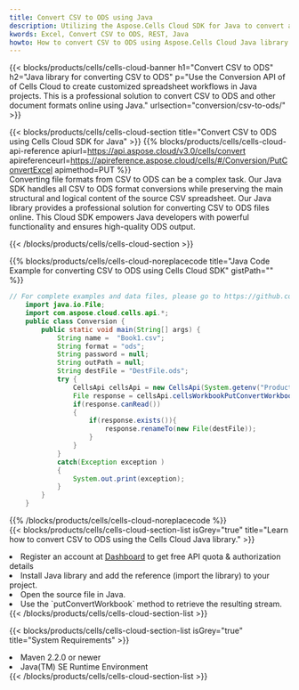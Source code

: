 ```yaml
---
title: Convert CSV to ODS using Java 
description: Utilizing the Aspose.Cells Cloud SDK for Java to convert a CSV format file to a ODS format file. 
kwords: Excel, Convert CSV to ODS, REST, Java
howto: How to convert CSV to ODS using Aspose.Cells Cloud Java library.
---
```



{{< blocks/products/cells/cells-cloud-banner h1="Convert CSV to ODS" h2="Java library for converting CSV to ODS" p="Use the Conversion API of of Cells Cloud to create customized spreadsheet workflows in Java projects. This is a professional solution to convert CSV to ODS and other document formats online using Java." urlsection="conversion/csv-to-ods/" >}}

{{< blocks/products/cells/cells-cloud-section  title="Convert CSV to ODS using Cells Cloud SDK for Java" >}}
{{% blocks/products/cells/cells-cloud-api-reference  apiurl=https://api.aspose.cloud/v3.0/cells/convert  apireferenceurl=https://apireference.aspose.cloud/cells/#/Conversion/PutConvertExcel  apimethod=PUT %}}
<br/>
Converting file formats from CSV to ODS can be a complex task. Our Java SDK handles all CSV to ODS format conversions while preserving the main structural and logical content of the source CSV spreadsheet. Our Java library provides a professional solution for converting CSV to ODS files online. This Cloud SDK empowers Java developers with powerful functionality and ensures high-quality ODS output.

{{< /blocks/products/cells/cells-cloud-section >}}

{{% blocks/products/cells/cells-cloud-noreplacecode title="Java Code Example for converting CSV to ODS using Cells Cloud SDK" gistPath="" %}}
 
```java
// For complete examples and data files, please go to https://github.com/aspose-cells-cloud/aspose-cells-cloud-java/
    import java.io.File;
    import com.aspose.cloud.cells.api.*;
    public class Conversion {
        public static void main(String[] args) {
            String name =  "Book1.csv";
            String format = "ods";
            String password = null;
            String outPath = null;
            String destFile = "DestFile.ods";
            try {
                CellsApi cellsApi = new CellsApi(System.getenv("ProductClientId"), System.getenv("ProductClientSecret"));
                File response = cellsApi.cellsWorkbookPutConvertWorkbook(new File(name), format, password, outPath, null,null);            
                if(response.canRead())
                {
                    if(response.exists()){
                        response.renameTo(new File(destFile));
                    }                
                }
            }
            catch(Exception exception )
            {
                System.out.print(exception);
            }
        }
    }
```
 
{{% /blocks/products/cells/cells-cloud-noreplacecode  %}}
<br/>
{{< blocks/products/cells/cells-cloud-section-list isGrey="true"  title="Learn how to convert CSV to ODS using the Cells Cloud Java library." >}}
<li>Register an account at <a href="https://dashboard.aspose.cloud/">Dashboard</a> to get free API quota & authorization details</li>
<li>Install Java library and add the reference (import the library) to your project.</li>
<li>Open the source file in Java.</li>
<li>Use the `putConvertWorkbook` method to retrieve the resulting stream.</li>
{{< /blocks/products/cells/cells-cloud-section-list >}}

{{< blocks/products/cells/cells-cloud-section-list isGrey="true"  title="System Requirements" >}}
<li>Maven 2.2.0 or newer</li>
<li>Java(TM) SE Runtime Environment</li>
{{< /blocks/products/cells/cells-cloud-section-list >}}
